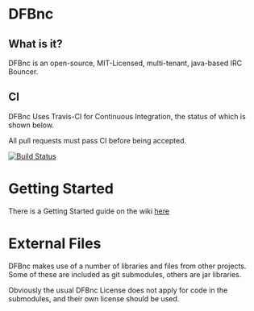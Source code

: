 # DFBnc ########################################################################

## What is it? #################################################################

DFBnc is an open-source, MIT-Licensed, multi-tenant, java-based IRC Bouncer.

## CI ##########################################################################

DFBnc Uses Travis-CI for Continuous Integration, the status of which is shown
below.

All pull requests must pass CI before being accepted.

[![Build Status](https://travis-ci.org/DFBnc/DFBnc.png?branch=master)](https://travis-ci.org/DFBnc/DFBnc)

# Getting Started ##############################################################

There is a Getting Started guide on the wiki [here](https://github.com/DFBnc/DFBnc/wiki/GettingStarted)

# External Files ###############################################################

DFBnc makes use of a number of libraries and files from other projects.
Some of these are included as git submodules, others are jar libraries.

Obviously the usual DFBnc License does not apply for code in the submodules,
and their own license should be used.
